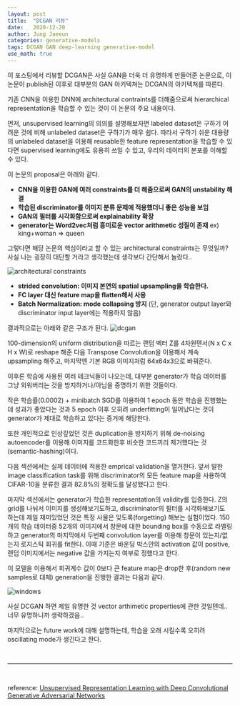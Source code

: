 ```yaml
---
layout: post
title:  "DCGAN 리뷰"
date:   2020-12-20
author: Jung Jaeeun
categories: generative-models
tags: DCGAN GAN deep-learning generative-model
use_math: true
---
```


이 포스팅에서 리뷰할 DCGAN은 사실 GAN을 더욱 더 유명하게 만들어준 논문으로, 이 논문이 publish된 이후로 대부분의 GAN 아키텍쳐는 DCGAN의 아키텍쳐를 따른다. 

기존 CNN을 이용한 DNN에 architectural contraints를 더해줌으로써 hierarchical representation을 학습할 수 있는 것이 이 논문의 주요 내용이다.

먼저, unsupervised learning의 의의를 설명해보자면 labeled dataset은 구하기 어려운 것에 비해 unlabeled dataset은 구하기가 매우 쉽다. 따라서 구하기 쉬운 대용량의 unlabeled dataset을 이용해 reusable한 feature representation을 학습할 수 있다면 supervised learning에도 유용히 쓰일 수 있고, 우리의 데이터의 분포를 이해할 수 있다.


이 논문의 proposal은 아래와 같다.
- **CNN을 이용한 GAN에 여러 constraints를 더 해줌으로써 GAN의 unstability 해결**
- **학습된 discriminator를 이미지 분류 문제에 적용했더니 좋은 성능을 보임**
- **GAN의 필터를 시각화함으로써 explainability 확장**
- **generator는 Word2vec처럼 흥미로운 vector arithmetic 성질이 존재** ex) king+woman => queen

그렇다면 해당 논문의 핵심이라고 할 수 있는 architectural constraints는 무엇일까? 사실 나는 굉장히 대단할 거라고 생각했는데 생각보다 간단해서 놀랐다.. 

![architectural constraints](../../../../img/dcgan/1.png)

- **strided convolution: 이미지 본연의 spatial upsampling을 학습한다.**
- **FC layer 대신 feature map을 flatten해서 사용**
- **Batch Normalization: mode collapsing 방지** (단, generator output layer와 discriminator input layer에는 적용하지 않음)

결과적으로는 아래와 같은 구조가 된다.
![dcgan](../../../../img/dcgan/dcgan.png)

100-dimension의 uniform distribution을 따르는 랜덤 벡터 Z를 4차원텐서(N x C x H x W)로 reshape 해준 다음 Transpose Convolution을 이용해서 계속 upsampling 해주고, 마지막엔 기본 RGB 이미지처럼 64x64x3으로 바꿔준다.

이후론 학습에 사용된 여러 테크닉들이 나오는데, 대부분 generator가 학습 데이터를 그냥 외워버리는 것을 방지하거나/아님을 증명하기 위한 것들이다. 

작은 학습률(0.0002) + minibatch SGD를 이용하여 1 epoch 동안 학습을 진행했는데 성과가 좋았다는 것과 5 epoch 이후 오히려 underfitting이 일어났다는 것이 generator가 제대로 학습하고 있다는 증거에 해당한다.

또한 개인적으로 인상깊었던 것은 duplication을 방지하기 위해 de-noising autoencoder를 이용해 이미지를 코드화한후 비슷한 코드끼리 제거했다는 것(semantic-hashing)이다.

다음 섹션에서는 실제 데이터에 적용한 emprical validation을 열거한다. 앞서 말한 image classification task를 위해 discriminator의 모든 feature map을 사용하여 CIFAR-10을 분류한 결과 82.8%의 정확도를 달성했다고 한다.

마지막 섹션에서는 generator가 학습한 representation의 validity를 입증한다. Z의 grid를 나눠서 이미지를 생성해보기도하고, discriminator의 필터를 시각화해보기도 하는데 제일 재미있었던 것은 특정 사물은 잊도록(forgetting) 해보는 실험이었다. 150개의 학습 데이터중 52개의 이미지에서 창문에 대한 bounding box를 수동으로 라벨링하고 generator의 마지막에서 두번째 convolution layer를 이용해 창문이 있는지/없는지 로지스틱 회귀를 fit한다. 이때 기준은 바운딩 박스안의 activation 값이 positive, 랜덤 이미지에서는 negative 값을 가지는지 여부로 정했다고 한다. 

이 모델을 이용해서 회귀계수 값이 0보다 큰 feature map은 drop한 후(random new samples로 대체)  generation을 진행한 결과는 다음과 같다.

![windows](../../../../img/dcgan/4.png)

사실 DCGAN 하면 제일 유명한 것 vector arthimetic properties에 관한 것일텐데.. 너무 유명하니까 생략하겠음..

마지막으로는 future work에 대해 설명하는데, 학습을 오래 시킬수록 오히려 oscillating mode가 생긴다고 한다. 

<br>

---

<br>

reference: [Unsupervised Representation Learning with Deep Convolutional Generative Adversarial Networks](https://arxiv.org/pdf/1511.06434.pdf)